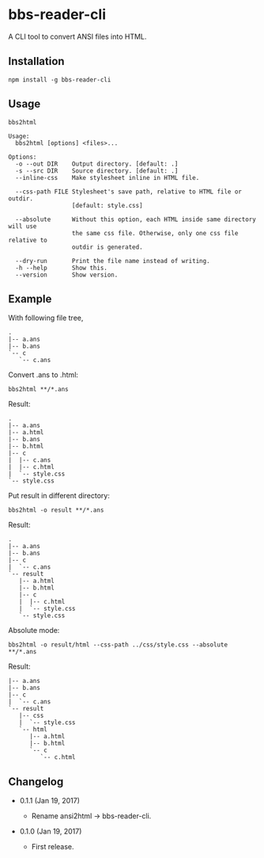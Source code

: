 bbs-reader-cli
==============

A CLI tool to convert ANSI files into HTML.

Installation
------------
```
npm install -g bbs-reader-cli
```

Usage
-----
```
bbs2html

Usage:
  bbs2html [options] <files>...

Options:
  -o --out DIR    Output directory. [default: .]
  -s --src DIR    Source directory. [default: .]
  --inline-css    Make stylesheet inline in HTML file.

  --css-path FILE Stylesheet's save path, relative to HTML file or outdir.
                  [default: style.css]

  --absolute      Without this option, each HTML inside same directory will use
                  the same css file. Otherwise, only one css file relative to
				  outdir is generated.

  --dry-run       Print the file name instead of writing.
  -h --help       Show this.
  --version       Show version.
```

Example
-------
With following file tree,
```
.
|-- a.ans
|-- b.ans
`-- c
   `-- c.ans
```
Convert .ans to .html:
```
bbs2html **/*.ans
```
Result:
```
.
|-- a.ans
|-- a.html
|-- b.ans
|-- b.html
|-- c
|  |-- c.ans
|  |-- c.html
|  `-- style.css
`-- style.css
```
Put result in different directory:
```
bbs2html -o result **/*.ans
```
Result:
```
.
|-- a.ans
|-- b.ans
|-- c
|  `-- c.ans
`-- result
   |-- a.html
   |-- b.html
   |-- c
   |  |-- c.html
   |  `-- style.css
   `-- style.css
```
Absolute mode:
```
bbs2html -o result/html --css-path ../css/style.css --absolute **/*.ans
```
Result:
```
|-- a.ans
|-- b.ans
|-- c
|  `-- c.ans
`-- result
   |-- css
   |  `-- style.css
   `-- html
      |-- a.html
      |-- b.html
      `-- c
         `-- c.html
```

Changelog
---------

* 0.1.1 (Jan 19, 2017)

	- Rename ansi2html -> bbs-reader-cli.

* 0.1.0 (Jan 19, 2017)

    - First release.
